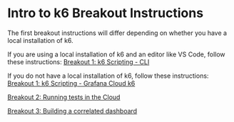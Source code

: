 # Intro to k6 Breakout Instructions

The first breakout instructions will differ depending on whether you have a local installation of k6.

If you are using a local installation of k6 and an editor like VS Code, follow these instructions: [Breakout 1: k6 Scripting - CLI](breakouts/breakout-1-k6-scripting-cli.md)

If you do not have a local installation of k6, follow these instructions: [Breakout 1: k6 Scripting - Grafana Cloud k6](breakouts/breakout-1-k6-scripting-gck6.md)

[Breakout 2: Running tests in the Cloud](breakouts/breakout-2-running-tests-in-the-cloud.md)

[Breakout 3: Building a correlated dashboard](breakouts/breakout-3-building-a-correlated-dashboard.md)
